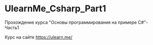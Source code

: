 # UlearnMe_Csharp_Part1

Прохождение курса "Основы программирования на примере C#"-Часть1

Курс на сайте https://ulearn.me/
